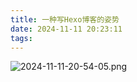 ```yaml
---
title: 一种写Hexo博客的姿势
date: 2024-11-11 20:23:11
tags:
---
```




![2024-11-11-20-54-05.png](2024-11-11-20-54-05.png)
